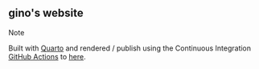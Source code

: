 
## gino's website

> [!NOTE]  
> Built with [Quarto](https://quarto.org/docs/websites/website-blog.html) and rendered / publish
>using the Continuous Integration [GitHub Actions](https://github.com/features/actions) to [here](https://ginolhac.github.io/).

